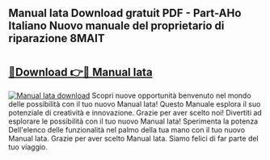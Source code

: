 ## Manual Iata Download gratuit PDF - Part-AHo Italiano Nuovo manuale del proprietario di riparazione 8MAIT

# <h2><a href="http://dfd7dvk.blite.top/?on=Manual+Iata">🔗Download 👉🔴 Manual Iata</a></h2>

[![Manual Iata download](https://i.imgur.com/lujVjoI.png)](http://dfd7dvk.blite.top/?on=Manual+Iata)
Scopri nuove opportunità benvenuto nel mondo delle possibilità con il tuo nuovo Manual Iata! Questo Manuale esplora il suo potenziale di creatività e innovazione. Grazie per aver scelto noi! Divertiti ad esplorare le possibilità con il tuo nuovo Manual Iata! Sperimenta la potenza Dell'elenco delle funzionalità nel palmo della tua mano con il tuo nuovo Manual Iata. Grazie per aver scelto Manual Iata. Siamo felici di far parte del tuo viaggio.
